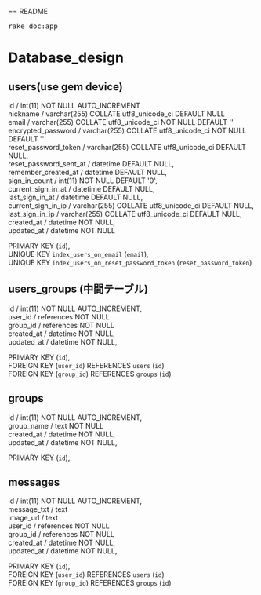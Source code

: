 == README
  
<tt>rake doc:app</tt>  
  
# Database_design  
  
## users(use gem device)  
  id                       / int(11) NOT NULL AUTO_INCREMENT  
  nickname                 / varchar(255) COLLATE utf8_unicode_ci DEFAULT NULL  
  email                    / varchar(255) COLLATE utf8_unicode_ci NOT NULL DEFAULT ''  
  encrypted_password       / varchar(255) COLLATE utf8_unicode_ci NOT NULL DEFAULT ''  
  reset_password_token     / varchar(255) COLLATE utf8_unicode_ci DEFAULT NULL,  
  reset_password_sent_at   / datetime DEFAULT NULL,  
  remember_created_at      / datetime DEFAULT NULL,  
  sign_in_count            / int(11) NOT NULL DEFAULT '0',  
  current_sign_in_at       / datetime DEFAULT NULL,  
  last_sign_in_at          / datetime DEFAULT NULL,  
  current_sign_in_ip       / varchar(255) COLLATE utf8_unicode_ci DEFAULT NULL,  
  last_sign_in_ip          / varchar(255) COLLATE utf8_unicode_ci DEFAULT NULL,  
  created_at               / datetime NOT NULL,  
  updated_at               / datetime NOT NULL  
  
  PRIMARY KEY (`id`),  
  UNIQUE KEY `index_users_on_email` (`email`),  
  UNIQUE KEY `index_users_on_reset_password_token` (`reset_password_token`)  
  
  
## users_groups (中間テーブル)  
  id          / int(11) NOT NULL AUTO_INCREMENT,  
  user_id     / references NOT NULL  
  group_id    / references NOT NULL  
  created_at  / datetime NOT NULL,  
  updated_at  / datetime NOT NULL,  
  
  PRIMARY KEY (`id`),  
  FOREIGN KEY (`user_id`) REFERENCES `users` (`id`)  
  FOREIGN KEY (`group_id`) REFERENCES `groups` (`id`)  
  
  
## groups  
  id          / int(11) NOT NULL AUTO_INCREMENT,  
  group_name  / text NOT NULL  
  created_at  / datetime NOT NULL,  
  updated_at  / datetime NOT NULL,  
  
  PRIMARY KEY (`id`),  
  
  
## messages  
  id          / int(11) NOT NULL AUTO_INCREMENT,  
  message_txt / text  
  image_url   / text  
  user_id     / references NOT NULL  
  group_id    / references NOT NULL  
  created_at  / datetime NOT NULL,  
  updated_at  / datetime NOT NULL,  
  
  PRIMARY KEY (`id`),  
  FOREIGN KEY (`user_id`) REFERENCES `users` (`id`)  
  FOREIGN KEY (`group_id`) REFERENCES `groups` (`id`)  
  
